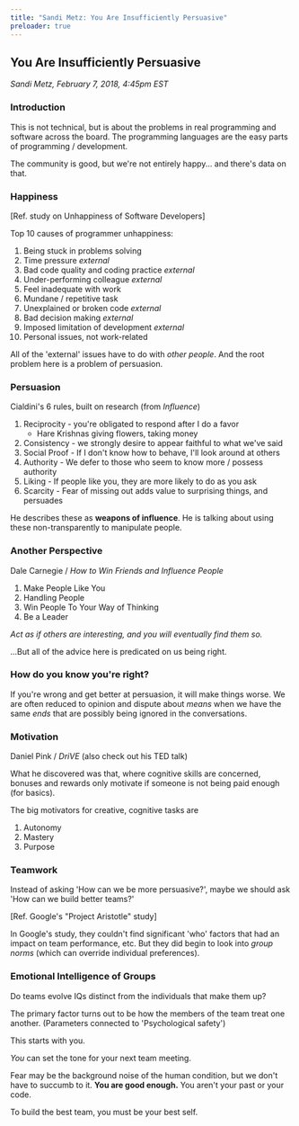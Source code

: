 ```yaml
---
title: "Sandi Metz: You Are Insufficiently Persuasive"
preloader: true
---
```



You Are Insufficiently Persuasive
---------------------------------

_Sandi Metz, February 7, 2018, 4:45pm EST_

### Introduction

This is not technical, but is about the problems in real programming and
software across the board.  The programming languages are the easy parts of
programming / development.

The community is good, but we're not entirely happy... and there's data on
that.

### Happiness

[Ref. study on Unhappiness of Software Developers]

Top 10 causes of programmer unhappiness:

1. Being stuck in problems solving
2. Time pressure    _external_
3. Bad code quality and coding practice _external_
4. Under-performing colleague _external_
5. Feel inadequate with work
6. Mundane / repetitive task
7. Unexplained or broken code _external_
8. Bad decision making _external_
9. Imposed limitation of development _external_
10. Personal issues, not work-related

All of the 'external' issues have to do with _other people_.  And the root
problem here is a problem of persuasion.

### Persuasion

Cialdini's 6 rules, built on research (from _Influence_)

1. Reciprocity - you're obligated to respond after I do a favor
    - Hare Krishnas giving flowers, taking money
2. Consistency - we strongly desire to appear faithful to what we've said
3. Social Proof - If I don't know how to behave, I'll look around at others
4. Authority - We defer to those who seem to know more / possess authority
5. Liking - If people like you, they are more likely to do as you ask
6. Scarcity - Fear of missing out adds value to surprising things, and persuades

He describes these as **weapons of influence**.  He is talking about using
these non-transparently to manipulate people.

### Another Perspective

Dale Carnegie / _How to Win Friends and Influence People_

1. Make People Like You
2. Handling People
3. Win People To Your Way of Thinking
4. Be a Leader

_Act as if others are interesting, and you will eventually find them so._

...But all of the advice here is predicated on us being right.

### How do you know you're right?

If you're wrong and get better at persuasion, it will make things worse. We
are often reduced to opinion and dispute about _means_ when we have the
same _ends_ that are possibly being ignored in the conversations.

### Motivation

Daniel Pink / _DriVE_ (also check out his TED talk)

What he discovered was that, where cognitive skills are concerned, bonuses
and rewards only motivate if someone is not being paid enough (for basics).

The big motivators for creative, cognitive tasks are

1. Autonomy
2. Mastery
3. Purpose

### Teamwork

Instead of asking 'How can we be more persuasive?', maybe we should ask 'How
can we build better teams?'

[Ref. Google's "Project Aristotle" study]

In Google's study, they couldn't find significant 'who' factors that had an
impact on team performance, etc.  But they did begin to look into _group
norms_ (which can override individual preferences).

### Emotional Intelligence of Groups

Do teams evolve IQs distinct from the individuals that make them up?

The primary factor turns out to be how the members of the team treat one
another.  (Parameters connected to 'Psychological safety')

This starts with you.

_You_ can set the tone for your next team meeting.

Fear may be the background noise of the human condition, but we don't have to
succumb to it.  **You are good enough.**  You aren't your past or your code.

To build the best team, you must be your best self.

